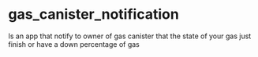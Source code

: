 # gas_canister_notification
Is an app that notify to owner of gas canister that the state of your gas just finish or have a down percentage of gas

